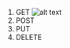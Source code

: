 1. GET  ![alt text](https://github.com/user-attachments/assets/e7b2cce5-eaed-4d2c-8500-3ecf18a361c0")
2. POST
3. PUT
4. DELETE
